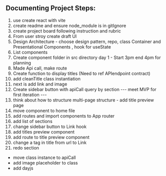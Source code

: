 ## Documenting Project Steps:

1. use create react with vite
2. create readme and ensure node_module is in gitIgnore
3. create project board following instruction and rubric
4. From user stroy create draft UI
5. Design Architecture - choose design pattern, repo, class Container and Presentational Components , hook for useState
6. List components
7. Create component folder in src directory
   day 1 - Start 3pm end 4pm for planning
8. Made Api call, make route
9. Create function to display titles (Need to ref APIendpoint contract)
10. add cleanTitle class instantiation
11. next is add link and image
12. Create sidebar button with apiCall query by section
    --- meet MVP for first iteration ---
13. think about how to structure multi-page structure - add title preview page
14. move component to home file
15. add routes and import components to App router
16. add list of sections
17. change sidebar button to Link hook
18. add titles preview component
19. add route to title preview component
20. change a tag in title from url to Link
21. redo section

- move class instance to apiCall
- add image placeholder to class
- add dayjs
